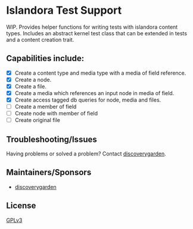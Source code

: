 # Islandora Test Support

WIP. Provides helper functions for writing tests with islandora content types.
Includes an abstract kernel test class that can be extended in tests and a content creation trait.

## Capabilities include:

- [x] Create a content type and media type with a media of field reference.
- [x] Create a node.
- [x] Create a file.
- [x] Create a media which references an input node in media of field.
- [x] Create access tagged db queries for node, media and files.
- [ ] Create a member of field
- [ ] Create node with member of field
- [ ] Create original file

## Troubleshooting/Issues

Having problems or solved a problem? Contact
[discoverygarden](http://www.discoverygarden.ca/).

## Maintainers/Sponsors

* [discoverygarden](http://www.discoverygarden.ca/)

## License
[GPLv3](https://www.gnu.org/licenses/gpl-3.0.txt)
